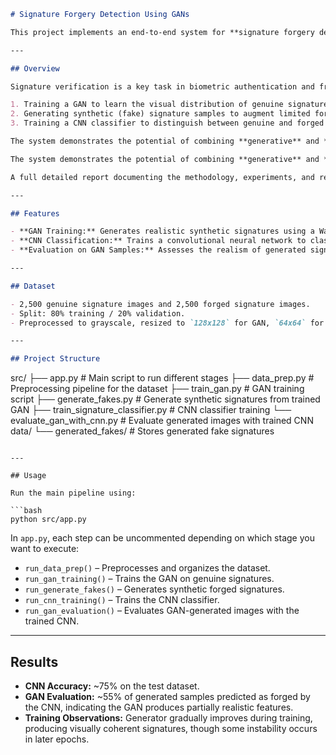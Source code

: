```markdown
# Signature Forgery Detection Using GANs

This project implements an end-to-end system for **signature forgery detection** by combining **Generative Adversarial Networks (GANs)** for synthetic signature generation and a **Convolutional Neural Network (CNN)** for classification.

---

## Overview

Signature verification is a key task in biometric authentication and fraud prevention. Collecting large datasets of genuine and forged signatures is often challenging. This project addresses this by:

1. Training a GAN to learn the visual distribution of genuine signatures.
2. Generating synthetic (fake) signature samples to augment limited forged data.
3. Training a CNN classifier to distinguish between genuine and forged signatures.

The system demonstrates the potential of combining **generative** and **discriminative** models for enhanced forgery detection.

The system demonstrates the potential of combining **generative** and **discriminative** models for enhanced forgery detection. 

A full detailed report documenting the methodology, experiments, and results is included in this repository.

---

## Features

- **GAN Training:** Generates realistic synthetic signatures using a Wasserstein GAN with Gradient Penalty (WGAN-GP).
- **CNN Classification:** Trains a convolutional neural network to classify genuine vs forged signatures.
- **Evaluation on GAN Samples:** Assesses the realism of generated signatures using the trained CNN.

---

## Dataset

- 2,500 genuine signature images and 2,500 forged signature images.
- Split: 80% training / 20% validation.
- Preprocessed to grayscale, resized to `128x128` for GAN, `64x64` for CNN, and normalized appropriately.

---

## Project Structure

```

src/
├── app.py                     # Main script to run different stages
├── data_prep.py               # Preprocessing pipeline for the dataset
├── train_gan.py               # GAN training script
├── generate_fakes.py          # Generate synthetic signatures from trained GAN
├── train_signature_classifier.py  # CNN classifier training
└── evaluate_gan_with_cnn.py   # Evaluate generated images with trained CNN
data/
└── generated_fakes/           # Stores generated fake signatures

````

---

## Usage

Run the main pipeline using:

```bash
python src/app.py
````

In `app.py`, each step can be uncommented depending on which stage you want to execute:

* `run_data_prep()` – Preprocesses and organizes the dataset.
* `run_gan_training()` – Trains the GAN on genuine signatures.
* `run_generate_fakes()` – Generates synthetic forged signatures.
* `run_cnn_training()` – Trains the CNN classifier.
* `run_gan_evaluation()` – Evaluates GAN-generated images with the trained CNN.

---

## Results

* **CNN Accuracy:** ~75% on the test dataset.
* **GAN Evaluation:** ~55% of generated samples predicted as forged by the CNN, indicating the GAN produces partially realistic features.
* **Training Observations:** Generator gradually improves during training, producing visually coherent signatures, though some instability occurs in later epochs.



```

